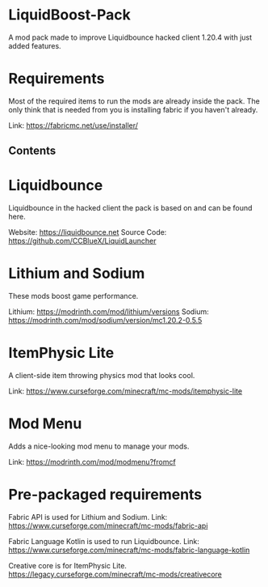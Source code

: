 # LiquidBoost-Pack
A mod pack made to improve Liquidbounce hacked client 1.20.4 with just added features.

# Requirements
Most of the required items to run the mods are already inside the pack. The only think that is needed from you is installing fabric if you haven't already. 

Link: https://fabricmc.net/use/installer/

## Contents

# Liquidbounce
Liquidbounce in the hacked client the pack is based on and can be found here.

Website: https://liquidbounce.net
Source Code: https://github.com/CCBlueX/LiquidLauncher

# Lithium and Sodium
These mods boost game performance.

Lithium: https://modrinth.com/mod/lithium/versions
Sodium: https://modrinth.com/mod/sodium/version/mc1.20.2-0.5.5

# ItemPhysic Lite
A client-side item throwing physics mod that looks cool.

Link: https://www.curseforge.com/minecraft/mc-mods/itemphysic-lite

# Mod Menu
Adds a nice-looking mod menu to manage your mods.

Link: https://modrinth.com/mod/modmenu?fromcf

# Pre-packaged requirements
Fabric API is used for Lithium and Sodium.
Link: https://www.curseforge.com/minecraft/mc-mods/fabric-api

Fabric Language Kotlin is used to run Liquidbounce.
Link: https://www.curseforge.com/minecraft/mc-mods/fabric-language-kotlin

Creative core is for ItemPhysic Lite.
https://legacy.curseforge.com/minecraft/mc-mods/creativecore

